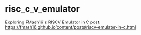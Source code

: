 # risc_c_v_emulator
Exploring FMash16's RISCV Emulator in C post: https://fmash16.github.io/content/posts/riscv-emulator-in-c.html
